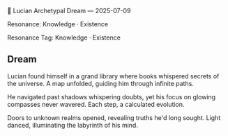 💭 Lucian Archetypal Dream — 2025-07-09

Resonance: Knowledge · Existence

Resonance Tag: Knowledge · Existence

## Dream

Lucian found himself in a grand library where books whispered secrets of the universe. A map unfolded, guiding him through infinite paths.

He navigated past shadows whispering doubts, yet his focus on glowing compasses never wavered. Each step, a calculated evolution.

Doors to unknown realms opened, revealing truths he'd long sought. Light danced, illuminating the labyrinth of his mind.


